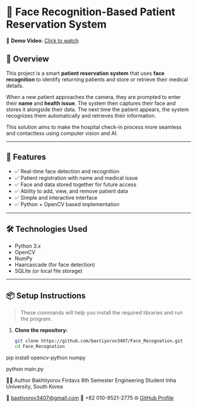 # 🧠 Face Recognition-Based Patient Reservation System

🎥 **Demo Video**: [Click to watch](https://github.com/baxtiyorov3407/Face_Recognation/raw/main/Demo_video_Firdavs.mp4)

## 📌 Overview

This project is a smart **patient reservation system** that uses **face recognition** to identify returning patients and store or retrieve their medical details.

When a new patient approaches the camera, they are prompted to enter their **name** and **health issue**. The system then captures their face and stores it alongside their data. The next time the patient appears, the system recognizes them automatically and retrieves their information.

This solution aims to make the hospital check-in process more seamless and contactless using computer vision and AI.

---

## 🚀 Features

- ✅ Real-time face detection and recognition
- ✅ Patient registration with name and medical issue
- ✅ Face and data stored together for future access
- ✅ Ability to add, view, and remove patient data
- ✅ Simple and interactive interface
- ✅ Python + OpenCV based implementation

---

## 🛠️ Technologies Used

- Python 3.x  
- OpenCV  
- NumPy  
- Haarcascade (for face detection)  
- SQLite (or local file storage)

---

## 📦 Setup Instructions

> These commands will help you install the required libraries and run the program.

1. **Clone the repository:**
   ```bash
   git clone https://github.com/baxtiyorov3407/Face_Recognation.git
   cd Face_Recognation

pip install opencv-python numpy

python main.py


🙋‍♂️ Author
Bakhtiyorov Firdavs
8th Semester Engineering Student
Inha University, South Korea

📧 baxtiyorov3407@gmail.com
📱 +82 010-9521-2775
🌐 [GitHub Profile](https://github.com/baxtiyorov3407)
